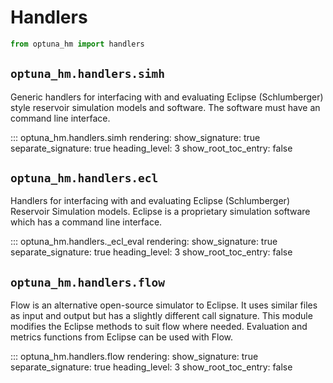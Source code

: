 # Handlers

```python
from optuna_hm import handlers
```

## `optuna_hm.handlers.simh`

Generic handlers for interfacing with and evaluating Eclipse (Schlumberger) style reservoir simulation models and software. The software must have an command line interface.

::: optuna_hm.handlers.simh
    rendering:
      show_signature: true
      separate_signature: true
      heading_level: 3
      show_root_toc_entry: false

## `optuna_hm.handlers.ecl`

Handlers for interfacing with and evaluating Eclipse (Schlumberger) Reservoir Simulation models. Eclipse is a proprietary simulation software which has a command
line interface.


::: optuna_hm.handlers._ecl_eval
    rendering:
      show_signature: true
      separate_signature: true
      heading_level: 3
      show_root_toc_entry: false

## `optuna_hm.handlers.flow`

Flow is an alternative open-source simulator to Eclipse. It uses similar files as input
and output but has a slightly different call signature. This module modifies the Eclipse methods to suit flow where needed. Evaluation and metrics functions from Eclipse can be used with Flow.

::: optuna_hm.handlers.flow
    rendering:
      show_signature: true
      separate_signature: true
      heading_level: 3
      show_root_toc_entry: false
